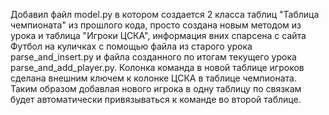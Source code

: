Добавил файл model.py в котором создается 2 класса таблиц "Таблица чемпионата" из прошлого кода, просто создана новым методом из урока и таблица "Игроки ЦСКА", информация вних спарсена с сайта Футбол на куличках с помощью файла из старого урока parse_and_insert.py и файла созданного по итогам текущего урока parse_and_add_player.py. Колонка команда в новой таблице игроков сделана внешним ключем к колонке ЦСКА в таблице чемпионата. Таким образом добавлая нового игрока в одну таблицу по связкам будет автоматически привязываться к команде во второй таблице.

